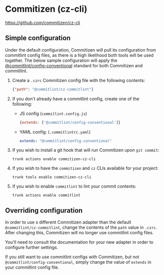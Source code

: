 # Commitizen (cz-cli)

https://github.com/commitizen/cz-cli

## Simple configuration

Under the default configuration, Commitizen will pull its configuration from commitlint config files, as there is a high likelihood both tools will be used together. The below sample configuration will apply the [@commitlint/config-conventional](https://github.com/conventional-changelog/commitlint/tree/master/@commitlint/config-conventional) standard for both Commitizen and commitlint.

1. Create a `.czrc` Commitizen config file with the following contents:

    ``` JSON
    {"path": "@commitlint/cz-commitlint"}
    ```

1. If you don't already have a commitlint config, create one of the following:
    - JS config (`commitlint.config.js`)

        ``` JavaScript
        {extends: ['@commitlint/config-conventional']}
        ```

    - YAML config: (`.commitlintrc.yaml`)

        ``` YAML
        extends: "@commitlint/config-conventional"
        ```

1. If you wish to install a git hook that will run Commitizen upon `git commit`:

    ``` Shell
    trunk actions enable commitizen-cz-cli
    ```

1. If you wish to have the `commitizen` and `cz` CLIs available for your project:

    ``` Shell
    trunk tools enable commitizen-cz-cli
    ```
1. If you wish to enable `commitlint` to lint your commit contents:

    ``` Shell
    trunk actions enable commitlint
    ```

## Overriding configuration

In order to use s different Commitizen adapter than the default `@commitlint/cz-commitlint`, change the contents of the `path` value in `.czrc`. After changing this, Commitizen will no longer use commitlint config files.

You'll need to consult the documentation for your new adapter in order to configure further settings.

If you still want to use commitlint configs with Commitizen, but not `@commitlint/config-conventional`, simply change the value of `extends` in your commitlint config file.
